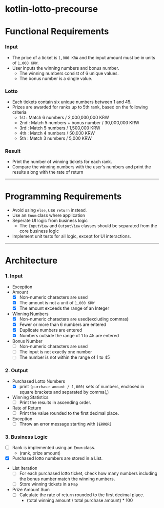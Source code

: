 # kotlin-lotto-precourse

# Functional Requirements
### Input
- The price of a ticket is `1,000 KRW` and the input amount must be in units of `1,000 KRW`.
- User inputs the winning numbers and bonus number.
  - The winning numbers consist of 6 unique values.
  - The bonus number is a single value.

### Lotto
- Each tickets contain six unique numbers between 1 and 45.
- Prizes are awarded for ranks up to 5th rank, based on the following criteria
  - 1st : Match 6 numbers / 2,000,000,000 KRW
  - 2nd : Match 5 numbers + bonus number / 30,000,000 KRW
  - 3rd : Match 5 numbers / 1,500,000 KRW
  - 4th : Match 4 numbers / 50,000 KRW
  - 5th : Match 3 numbers / 5,000 KRW

### Result
- Print the number of winning tickets for each rank.
- Compare the winning numbers with the user's numbers and print the results along with the rate of return

<hr>

# Programming Requirements
  - Avoid using `else`, use `return` instead.
  - Use an `Enum` class where application
  - Seperate UI logic from business logic
    - The `InputView` and `OutputView` classes should be separated from the core business logic
  - Implement unit tests for all logic, except for UI interactions.

<hr>

# Architecture
### 1. Input
  - Exception
  - Amount
    - [x] Non-numeric characters are used
    - [x] The amount is not a unit of `1,000 KRW`
    - [x] The amount exceeds the range of an Integer
  - Winning Numbers
    - [x] Non-numeric characters are used(excluding commas)
    - [x] Fewer or more than 6 numbers are entered
    - [x] Duplicate numbers are entered
    - [x] Numbers outside the range of 1 to 45 are entered
  - Bonus Number
    - [ ] Non-numeric characters are used
    - [ ] The input is not exactly one number
    - [ ] The number is not within the range of 1 to 45

### 2. Output
  - Purchased Lotto Numbers
    - [x] print `(purchase amount / 1,000)` sets of numbers, enclosed in square brackets and separated by comma(,)
  - Winning Statistics
    - [ ] Print the results in ascending order.
  - Rate of Return
    - [ ] Print the value rounded to the first decimal place.
  - Exception
    - [ ] Throw an error message starting with `[ERROR]`

### 3. Business Logic
  - [ ] Rank is implemented using an `Enum` class.
    - (rank, prize amount)
  - [x] Purchased lotto numbers are stored in a List.
  - List Iteration
    - [ ] For each purchased lotto ticket, check how many numbers including the bonus number match the winning numbers.
    - [ ] Store winning tickets in a `Map`
  - Prize Amount Sum
    - [ ] Calculate the rate of return rounded to the first decimal place.
      - (total winning amount / total purchase amount) * 100